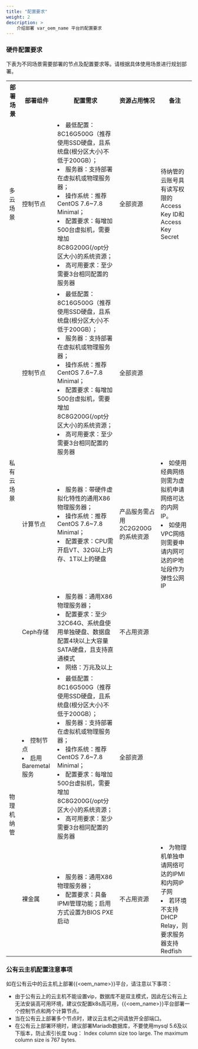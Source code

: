 ```yaml
---
title: "配置要求"
weight: 2
description: >
    介绍部署 var_oem_name 平台的配置要求
---
```


### 硬件配置要求

下表为不同场景需要部署的节点及配置要求等。请根据具体使用场景进行规划部署。

<table>
   <tr>
      <th>部署场景</th>
      <th>部署组件</th>
      <th>配置需求</th>
      <th>资源占用情况</th>
      <th>备注</th>
   </tr>
   <tr>
      <td>多云场景</td>
      <td>控制节点</td>
      <td>
        <li>最低配置：8C16G500G（推荐使用SSD硬盘，且系统盘(根分区大小)不低于200GB）；</li>
        <li>服务器：支持部署在虚拟机或物理服务器；</li>
        <li>操作系统：推荐CentOS 7.6~7.8 Minimal；</li>
        <li>配置要求：每增加500台虚拟机，需要增加8C8G200G(/opt分区大小)的系统资源；</li>
        <li>高可用要求：至少需要3台相同配置的服务器</li>
      </td>
      <td>全部资源</td>
      <td>待纳管的云账号具有读写权限的Access Key ID和Access Key Secret</td>
   </tr>
   <tr>
      <td rowspan="3">私有云场景</td>
      <td>控制节点</td>
      <td>
        <li>最低配置：8C16G500G（推荐使用SSD硬盘，且系统盘(根分区大小)不低于200GB）；</li>
        <li>服务器：支持部署在虚拟机或物理服务器；</li>
        <li>操作系统：推荐CentOS 7.6~7.8 Minimal；</li>
        <li>配置要求：每增加500台虚拟机，需要增加8C8G200G(/opt分区大小)的系统资源；</li>
        <li>高可用要求：至少需要3台相同配置的服务器</li>
      </td>
      <td>全部资源</td>
      <td></td>
   </tr>
   <tr>
      <td>计算节点</td>
      <td>
        <li>服务器：带硬件虚拟化特性的通用X86物理服务器；</li>
        <li>操作系统：推荐CentOS 7.6~7.8 Minimal；</li>
        <li>配置要求：CPU需开启VT、32G以上内存、1T以上的硬盘</li>
      </td>
      <td>产品服务需占用2C2G200G的系统资源</td>
      <td>
        <li>如使用经典网络则需为虚拟机申请网络可达的内网IP。</li>
        <li>如使用VPC网络则需要申请内网可达的IP地址段作为弹性公网IP</li>
      </td>
   </tr>
   <tr>
      <td>Ceph存储</td>
      <td>
        <li>服务器：通用X86物理服务器；</li>
        <li>配置要求：至少32C64G、系统盘使用单独硬盘、数据盘配置4块以上大容量SATA硬盘，且支持直通模式</li>
        <li>网络：万兆及以上</li>
      </td>
      <td>不占用资源</td>
      <td></td>
   </tr>
   <tr>
      <td rowspan="3">物理机纳管</td>
      <td>
        <li>控制节点</li>
        <li>启用Baremetal服务</li>
      </td>
      <td>
        <li>最低配置：8C16G500G（推荐使用SSD硬盘，且系统盘(根分区大小)不低于200GB）；</li>
        <li>服务器：支持部署在虚拟机或物理服务器；</li>
        <li>操作系统：推荐CentOS 7.6~7.8 Minimal；</li>
        <li>配置要求：每增加500台虚拟机，需要增加8C8G200G(/opt分区大小)的系统资源；</li>
        <li>高可用要求：至少需要3台相同配置的服务器</li>
      </td>
      <td>全部资源</td>
      <td></td>
   </tr>
   <tr>
      <td>裸金属</td>
      <td>
        <li>服务器：通用X86物理服务器；</li>
        <li>配置要求：具备IPMI管理功能；启用方式设置为BIOS PXE启动</li>
      </td>
      <td>不占用资源</td>
      <td>
        <li>为物理机单独申请网络可达的IPMI和内网IP子网</li>
        <li>若环境不支持DHCP Relay，则要求服务器支持Redfish</li>
      </td>
   </tr>
</table>

### 公有云主机配置注意事项

如在公有云中的云主机上部署{{<oem_name>}}平台，请注意以下事项：

- 由于公有云上的云主机不能设置vip，数据库不是双主模式，因此在公有云上无法安装高可用环境，建议仅配置k8s高可用，{{<oem_name>}}平台部署一个控制节点和两个计算节点。
- 当在公有云上部署多个节点时，建议云主机之间请放开全部端口。
- 在公有云上部署环境时，建议部署Mariadb数据库，不要使用mysql 5.6及以下版本，防止索引长度 bug： Index column size too large. The maximum column size is 767 bytes.